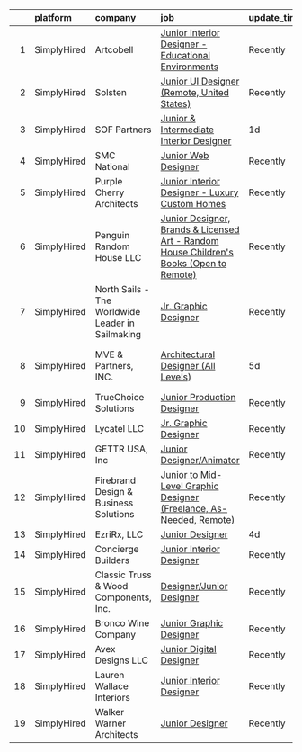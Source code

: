 

|    | platform    | company                                          | job                                                                                                                                                                                                 | update_time   | location                       |
|---:|:------------|:-------------------------------------------------|:----------------------------------------------------------------------------------------------------------------------------------------------------------------------------------------------------|:--------------|:-------------------------------|
|  1 | SimplyHired | Artcobell                                        | [Junior Interior Designer - Educational Environments](https://www.simplyhired.com/job/DTRFNYBA46Wn__VB0e4eIxe3E_YeS223mCzhRwNwt-FoQKeE9yXjzg?q=junior+designer)                                     | Recently      | Temple, TX                     |
|  2 | SimplyHired | Solsten                                          | [Junior UI Designer (Remote, United States)](https://www.simplyhired.com/job/rO6vristpzLKzWbB0mJAiKBvQlwFquQQrzreXw5EmzFadwpiHU0x3g?q=junior+designer)                                              | Recently      | Minneapolis, MN                |
|  3 | SimplyHired | SOF Partners                                     | [Junior & Intermediate Interior Designer](https://www.simplyhired.com/job/AmUNsn02TEexohMWNXEgkO68uCxP2IYGkJY49VglBbwFACEFDbY5qA?q=junior+designer)                                                 | 1d            | Fort Lee, NJ                   |
|  4 | SimplyHired | SMC National                                     | [Junior Web Designer](https://www.simplyhired.com/job/RMSyTHCNDHngLDHLjqCZo1is4rT74zJaEtTa6KqXt84XFvyzLNbgHw?q=junior+designer)                                                                     | Recently      | Roseville, CA                  |
|  5 | SimplyHired | Purple Cherry Architects                         | [Junior Interior Designer - Luxury Custom Homes](https://www.simplyhired.com/job/DOOXxwxpauVuWbx2Wl-MkWEcFgJsADuAwHmgcWahwkPFjbWWUxgvEA?q=junior+designer)                                          | Recently      | Annapolis, MD                  |
|  6 | SimplyHired | Penguin Random House LLC                         | [Junior Designer, Brands & Licensed Art - Random House Children's Books (Open to Remote)](https://www.simplyhired.com/job/gH3waUaaEZWiJ28DEHFm7xKrgWmuMXpgd-FdbKc3X12hyKTLyKUXBQ?q=junior+designer) | Recently      | New York, NY                   |
|  7 | SimplyHired | North Sails - The Worldwide Leader in Sailmaking | [Jr. Graphic Designer](https://www.simplyhired.com/job/0jz8u0P9SZ3D2ozegUQ1-M5FchmwQRb1ob7Xvd6k5XkSvtLhdOlFYQ?q=junior+designer)                                                                    | Recently      | Portsmouth, RI                 |
|  8 | SimplyHired | MVE & Partners, INC.                             | [Architectural Designer (All Levels)](https://www.simplyhired.com/job/oNOI_9zqfjOFCaa9nvL9p0Sy7VdQnBCQNmPnTzoiOS9MqgP_QVUlUw?q=junior+designer)                                                     | 5d            | San Francisco, CA +3 locations |
|  9 | SimplyHired | TrueChoice Solutions                             | [Junior Production Designer](https://www.simplyhired.com/job/iKu2jQ9bSeo2NlsuFx9C1SgklBVtXcyWTT3Kob4_-oPTf-OrSra3ZQ?q=junior+designer)                                                              | Recently      | Remote                         |
| 10 | SimplyHired | Lycatel LLC                                      | [Jr. Graphic Designer](https://www.simplyhired.com/job/xyfV9lMUtY0Oz6U82Hvh_NBBn6N50zGvXGh15jloOi5CUSJaz6xIMA?q=junior+designer)                                                                    | Recently      | Plantation, FL                 |
| 11 | SimplyHired | GETTR USA, Inc                                   | [Junior Designer/Animator](https://www.simplyhired.com/job/iogG_AlFu4doAixtSQ_1hPdMTQvkItFkz9jJ_dMcQSxu4McKI5ikcw?q=junior+designer)                                                                | Recently      | Manhattan, NY                  |
| 12 | SimplyHired | Firebrand Design & Business Solutions            | [Junior to Mid-Level Graphic Designer (Freelance, As-Needed, Remote)](https://www.simplyhired.com/job/CgdDiS3YUoxKMxwzYD6Bl50gCnZUzYNFYyIaBgOBvKnJ40Juwsn6iA?q=junior+designer)                     | Recently      | Remote                         |
| 13 | SimplyHired | EzriRx, LLC                                      | [Junior Designer](https://www.simplyhired.com/job/1knJ8YHFKokFN5PYbYkh1RdC0beohgmol5V9xV95C2cCb0B1AxM7YQ?q=junior+designer)                                                                         | 4d            | Remote                         |
| 14 | SimplyHired | Concierge Builders                               | [Junior Interior Designer](https://www.simplyhired.com/job/tKaC-G71eXUsaj4Ezc-U6unR-TgfnvwqjAufe48cDrJLwryofTfkHg?q=junior+designer)                                                                | Recently      | Woodmere, NY                   |
| 15 | SimplyHired | Classic Truss & Wood Components, Inc.            | [Designer/Junior Designer](https://www.simplyhired.com/job/FGqsakCnujAqK9zJ0Rb0LjxcM6RXSGOEWIGiN4Zx0Ovay5aTpq7k7Q?q=junior+designer)                                                                | Recently      | Clarksville, IN                |
| 16 | SimplyHired | Bronco Wine Company                              | [Junior Graphic Designer](https://www.simplyhired.com/job/K5DBjefru7jtvirdm2_g5jjHSbM5lrOTUIFvUWADwDRGdTuhO27pHg?q=junior+designer)                                                                 | Recently      | Napa, CA                       |
| 17 | SimplyHired | Avex Designs LLC                                 | [Junior Digital Designer](https://www.simplyhired.com/job/-74LSMpVWwq90Q0qk7gYmaLHecG-Fj01940sPSsfvVIRck3_Oo97mg?q=junior+designer)                                                                 | Recently      | Remote                         |
| 18 | SimplyHired | Lauren Wallace Interiors                         | [Junior Interior Designer](https://www.simplyhired.com/job/WGhA_FIv9uyFuzz5s4Qgfjpq-47BRTLXLb3Fj8CupzMKmT4y486oyA?q=junior+designer)                                                                | Recently      | Paradise Valley, AZ            |
| 19 | SimplyHired | Walker Warner Architects                         | [Junior Designer](https://www.simplyhired.com/job/RWvMKQWdiQcbCPYBbdGtZm4Tn2tcAjwievNLGrRZM6yaqCnvdXIq9Q?q=junior+designer)                                                                         | Recently      | San Francisco, CA              |